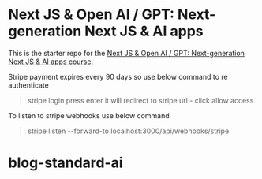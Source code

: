 # Next JS & Open AI / GPT: Next-generation Next JS & AI apps
This is the starter repo for the [Next JS & Open AI / GPT: Next-generation Next JS & AI apps course](https://www.udemy.com/course/next-js-ai/?referralCode=CF9492ACD4991930F84E).

Stripe payment expires every 90 days so use below command to re authenticate
> stripe login
> press enter
> it will redirect to stripe url - click allow access
>

To listen to stripe webhooks use below command
> stripe listen --forward-to localhost:3000/api/webhooks/stripe
# blog-standard-ai
